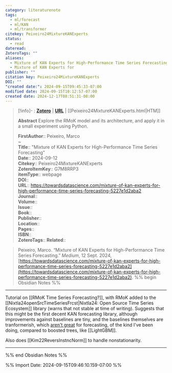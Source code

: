 ```yaml
---
category: literaturenote
tags:
  - ml/forecast
  - ml/KAN
  - ml/transformer
citekey: Peixeiro24MixtureKANExperts
status:
  - read
dateread: 
ZoteroTags: ""
aliases:
  - Mixture of KAN Experts for High-Performance Time Series Forecasting
  - Mixture of KAN Experts for
publisher: ""
citation key: Peixeiro24MixtureKANExperts
DOI: ""
"created date:": 2024-09-15T09:45:33-07:00
modified date: 2024-09-15T10:12:57-07:00
created date: 2024-12-17T08:51:31-08:00
---
```


> [!info]- : [**Zotero**](zotero://select/library/items/G7M8RRP3)   | [**URL**](https://towardsdatascience.com/mixture-of-kan-experts-for-high-performance-time-series-forecasting-5227e1d2aba2) | [[Peixeiro24MixtureKANExperts.html|HTM]]
>
> 
> **Abstract**
> Explore the RMoK model and its architecture, and apply it in a small experiment using Python.
> 
> 
> **FirstAuthor**:: Peixeiro, Marco  
~    
> **Title**:: "Mixture of KAN Experts for High-Performance Time Series Forecasting"  
> **Date**:: 2024-09-12  
> **Citekey**:: Peixeiro24MixtureKANExperts  
> **ZoteroItemKey**:: G7M8RRP3  
> **itemType**:: webpage  
> **DOI**::   
> **URL**:: https://towardsdatascience.com/mixture-of-kan-experts-for-high-performance-time-series-forecasting-5227e1d2aba2  
> **Journal**::   
> **Volume**::   
> **Issue**::   
> **Book**::   
> **Publisher**::   
> **Location**::    
> **Pages**::   
> **ISBN**::   
> **ZoteroTags**:: 
> **Related**:: 

> Peixeiro, Marco. “Mixture of KAN Experts for High-Performance Time Series Forecasting.” _Medium_, 12 Sept. 2024, [https://towardsdatascience.com/mixture-of-kan-experts-for-high-performance-time-series-forecasting-5227e1d2aba2](https://towardsdatascience.com/mixture-of-kan-experts-for-high-performance-time-series-forecasting-5227e1d2aba2).
%% begin Obsidian Notes %%
___
Tutorial on [[RMoK Time Series Forecasting?]], with RMoK added to the [[Nixtla24openSrcTimeSeriesFrcst|Nixtla24: Open Source Time Series Ecosystem]] library (warns that not stable at time of writing).  Suggests that this might be the first decent KAN forecasting library, although improvements against baselines are tiny, and the baselines themselves are tranformerish, which [aren't great](Manokhin23worksTSfrcstNixtla) for forecasting, of the kind I've been doing, compared to boosted trees, like [[LightGBM]].

Also does [[Kim22ReversInstncNorm]] to handle nonstationarity.
___
%% end Obsidian Notes %%



%% Import Date: 2024-09-15T09:46:10.159-07:00 %%
